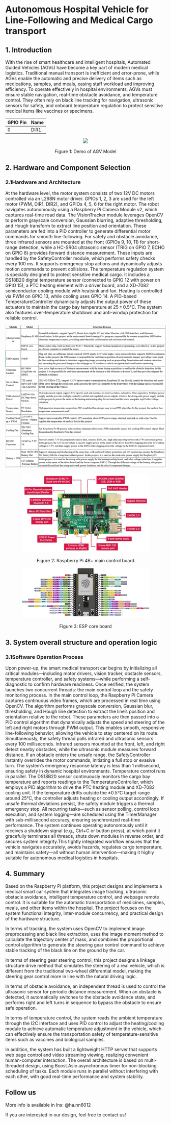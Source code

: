 # Autonomous Hospital Vehicle for Line-Following and Medical Cargo transport
## 1. Introduction
With the rise of smart healthcare and intelligent hospitals, Automated Guided Vehicles (AGVs) have become a key part of modern medical logistics. Traditional manual transport is inefficient and error-prone, while AGVs enable the automatic and precise delivery of items such as medications, samples, and meals, easing staff workload and improving efficiency. To operate effectively in hospital environments, AGVs must ensure stable navigation, real-time obstacle avoidance, and temperature control. They often rely on black line tracking for navigation, ultrasonic sensors for safety, and onboard temperature regulation to protect sensitive medical items like vaccines or specimens.

| GPIO Pin | Name |
|----------|------|
|0         | DIR1 |

<p align="center">
  <img src="Images/AGV_Demo.gif" width="300">
</p>

<p align="center">
Figure 1: Demo of AGV Model
</p>

## 2. Hardware and Component Selection
### 2.1Hardware and Architecture
  At the hardware level, the motor system consists of two 12V DC motors controlled via an L298N motor driver. GPIOs 1, 2, 3 are used for the left motor (PWM, DIR1, DIR2), and GPIOs 4, 5, 6 for the right motor. The robot navigates autonomously using a Raspberry Pi Camera Module v2, which captures real-time road data. The VisionTracker module leverages OpenCV to perform grayscale conversion, Gaussian blurring, adaptive thresholding, and Hough transform to extract line position and orientation. These parameters are fed into a PID controller to generate differential motor commands for smooth line-following.
  For safety and obstacle avoidance, three infrared sensors are mounted at the front (GPIOs 9, 10, 11) for short-range detection, while a HC-SR04 ultrasonic sensor (TRIG on GPIO 7, ECHO on GPIO 8) provides forward distance measurement. These inputs are handled by the SafetyController module, which performs safety checks every 100 ms. It supports emergency stop actions and dynamically adjusts motion commands to prevent collisions.
  The temperature regulation system is specially designed to protect sensitive medical cargo. It includes a DS18B20 digital temperature sensor (connected to GPIO 12 with power on GPIO 15), a PTC heating element with a driver board, and a XD-7082 semiconductor cooling module with heatsink and fan. Heating is controlled via PWM on GPIO 13, while cooling uses GPIO 14. A PID-based TemperatureController dynamically adjusts the output power of these actuators to maintain the cargo bay temperature at 25 ± 0.5°C. The system also features over-temperature shutdown and anti-windup protection for reliable control.

![Table 1](Images/Table1.png)

<p align="center">
  <img src="Images/Raspberry%20Pi%204B.png" width="400"/>
</p>
<p align="center">
Figure 2: Raspberry Pi 4B+ main control board
</p>

<p align="center">
  <img src="Images/ESP%2032.jpg" width="400"/>
</p>
<p align="center">
Figure 3: ESP core board
</p>


## 3. System overall structure and operation logic
### 3.1Software Operation Process
Upon power-up, the smart medical transport car begins by initializing all critical modules—including motor drivers, vision tracker, obstacle sensors, temperature controller, and safety systems—while performing a self-diagnostic to confirm hardware readiness. Once verified, the system launches two concurrent threads: the main control loop and the safety monitoring process.
In the main control loop, the Raspberry Pi Camera captures continuous video frames, which are processed in real time using OpenCV. The algorithm performs grayscale conversion, Gaussian blur, thresholding, and Hough line detection to extract the line’s position and orientation relative to the robot. These parameters are then passed into a PID control algorithm that dynamically adjusts the speed and steering of the left and right motors through PWM output. This enables smooth, responsive line-following behavior, allowing the vehicle to stay centered on its route.
Simultaneously, the safety thread polls infrared and ultrasonic sensors every 100 milliseconds. Infrared sensors mounted at the front, left, and right detect nearby obstacles, while the ultrasonic module measures forward distance. If an obstacle enters the unsafe range, the SafetyController instantly overrides the motor commands, initiating a full stop or evasive turn. The system’s emergency response latency is less than 1 millisecond, ensuring safety in dynamic hospital environments.
Temperature control runs in parallel. The DS18B20 sensor continuously monitors the cargo bay temperature and reports readings to the TemperatureController, which employs a PID algorithm to drive the PTC heating module and XD-7082 cooling unit. If the temperature drifts outside the ±0.5°C target range around 25°C, the controller adjusts heating or cooling output accordingly. If unsafe thermal deviations persist, the safety module triggers a thermal emergency stop.
All recurring tasks—such as sensor polling, control loop execution, and system logging—are scheduled using the TimerManager with sub-millisecond accuracy, ensuring synchronized real-time performance. The system continues operating autonomously until it receives a shutdown signal (e.g., Ctrl+C or button press), at which point it gracefully terminates all threads, shuts down modules in reverse order, and secures system integrity.This tightly integrated workflow ensures that the vehicle navigates accurately, avoids hazards, regulates cargo temperature, and maintains safety—all without human intervention—making it highly suitable for autonomous medical logistics in hospitals.






## 4. Summary
Based on the Raspberry Pi platform, this project designs and implements a medical smart car system that integrates image tracking, ultrasonic obstacle avoidance, intelligent temperature control, and webpage remote control. It is suitable for the automatic transportation of medicines, samples, meals, and other items within the hospital. The project focuses on the system functional integrity, inter-module concurrency, and practical design of the hardware structure.

In terms of tracking, the system uses OpenCV to implement image preprocessing and black line extraction, uses the image moment method to calculate the trajectory center of mass, and combines the proportional control algorithm to generate the steering gear control command to achieve stable tracking of the black line on the ground by the car.

In terms of steering gear steering control, this project designs a linkage structure drive method that simulates the steering of a real vehicle, which is different from the traditional two-wheel differential model, making the steering gear control more in line with the natural driving logic. 

In terms of obstacle avoidance, an independent thread is used to control the ultrasonic sensor for periodic distance measurement. When an obstacle is detected, it automatically switches to the obstacle avoidance state, and performs right and left turns in sequence to bypass the obstacle to ensure safe operation.

In terms of temperature control, the system reads the ambient temperature through the I2C interface and uses PID control to adjust the heating/cooling module to achieve automatic temperature adjustment in the vehicle, which can effectively ensure the transportation safety of temperature-sensitive items such as vaccines and biological samples.

In addition, the system has built a lightweight HTTP server that supports web page control and video streaming viewing, realizing convenient human-computer interaction. The overall architecture is based on multi-threaded design, using Boost.Asio asynchronous timer for non-blocking scheduling of tasks. Each module runs in parallel without interfering with each other, with good real-time performance and system stability.

## Follow us
More info is available in Ins: @ha.nn6012 

If you are interested in our design, feel free to contact us!
